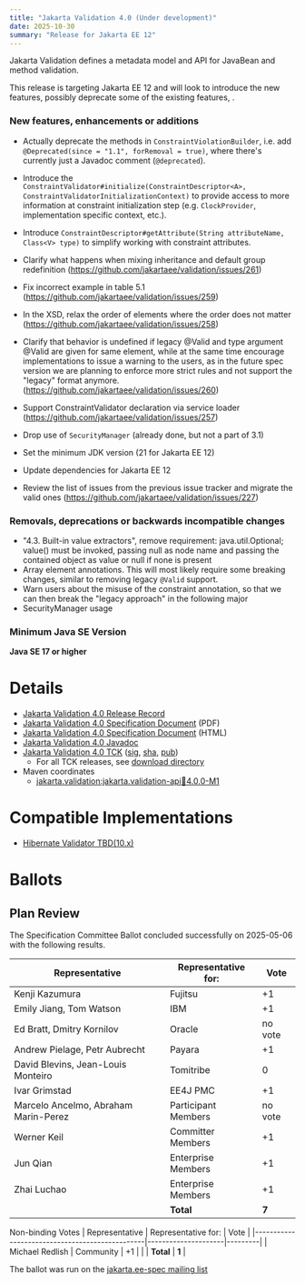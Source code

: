 ```yaml
---
title: "Jakarta Validation 4.0 (Under development)"
date: 2025-10-30
summary: "Release for Jakarta EE 12"
---
```

Jakarta Validation defines a metadata model and API for JavaBean and method validation.

This release is targeting Jakarta EE 12 and will look to introduce the new features, possibly deprecate some of the existing features, .

### New features, enhancements or additions
<!-- List here -->
* Actually deprecate the methods in `ConstraintViolationBuilder`,
    i.e. add `@Deprecated(since = "1.1", forRemoval = true)`, where there's currently just a Javadoc comment (`@deprecated`).
* Introduce the `ConstraintValidator#initialize(ConstraintDescriptor<A>, ConstraintValidatorInitializationContext)` to provide access to more information at constraint initialization step (e.g. `ClockProvider`, implementation specific context, etc.).
* Introduce `ConstraintDescriptor#getAttribute(String attributeName, Class<V> type)` to simplify working with constraint attributes.
* Clarify what happens when mixing inheritance and default group redefinition (https://github.com/jakartaee/validation/issues/261)
* Fix incorrect example in table 5.1 (https://github.com/jakartaee/validation/issues/259)
* In the XSD, relax the order of elements where the order does not matter (https://github.com/jakartaee/validation/issues/258)
* Clarify that behavior is undefined if legacy @Valid and type argument @Valid are given for same element, while at the same time encourage implementations to issue a warning to the users, as in the future spec version we are planning to enforce more strict rules and not support the "legacy" format anymore. (https://github.com/jakartaee/validation/issues/260)
* Support ConstraintValidator declaration via service loader (https://github.com/jakartaee/validation/issues/257)
  
* Drop use of `SecurityManager` (already done, but not a part of 3.1)
* Set the minimum JDK version (21 for Jakarta EE 12)
* Update dependencies for Jakarta EE 12

* Review the list of issues from the previous issue tracker and migrate the valid ones (https://github.com/jakartaee/validation/issues/227)

### Removals, deprecations or backwards incompatible changes
<!-- List here -->
* "4.3. Built-in value extractors", remove requirement:
  java.util.Optional; value() must be invoked, passing null as node name and passing the contained object as value or null if none is present
* Array element annotations. This will most likely require some breaking changes, similar to removing legacy `@Valid` support.
* Warn users about the misuse of the constraint annotation, so that we can then break the "legacy approach" in the following major
* SecurityManager usage

### Minimum Java SE Version
<!-- Specify the minimum required Java SE version for this specification -->
**Java SE 17 or higher**

# Details

* [Jakarta Validation 4.0 Release Record](https://projects.eclipse.org/projects/ee4j.validation/releases/4.0)
* [Jakarta Validation 4.0 Specification Document](jakarta-validation-spec-4.0.0-M1.pdf) (PDF)
* [Jakarta Validation 4.0 Specification Document](jakarta-validation-spec-4.0.0-M1.html) (HTML)
* [Jakarta Validation 4.0 Javadoc](./apidocs)
* [Jakarta Validation 4.0 TCK](https://download.eclipse.org/jakartaee/bean-validation/4.0/validation-tck-distribution-4.0.0-M1.zip)
([sig](https://download.eclipse.org/jakartaee/bean-validation/4.0/validation-tck-distribution-4.0.0-M1.zip.asc), 
[sha](https://download.eclipse.org/jakartaee/bean-validation/4.0/validation-tck-distribution-4.0.0-M1.zip.sha256), 
[pub](https://jakarta.ee/specifications/jakartaee-spec-committee.pub))
  * For all TCK releases, see [download directory](https://download.eclipse.org/jakartaee/bean-validation/4.0)
* Maven coordinates
  * [jakarta.validation:jakarta.validation-api:jar:4.0.0-M1](https://central.sonatype.com/artifact/jakarta.validation/jakarta.validation-api/4.0.0-M1/jar)

# Compatible Implementations
* [Hibernate Validator TBD(10.x)](https://hibernate.org/validator/releases/10.x/)

# Ballots
<!--
## Release Review
-->

## Plan Review

The Specification Committee Ballot concluded successfully on 2025-05-06 with the following results.

| Representative                                 | Representative for: |  Vote   |
|------------------------------------------------|---------------------|---------|
| Kenji Kazumura                                 | Fujitsu             |   +1    |
| Emily Jiang, Tom Watson                        | IBM                 |   +1    |
| Ed Bratt, Dmitry Kornilov                      | Oracle              | no vote |
| Andrew Pielage, Petr Aubrecht                  | Payara              |   +1    |
| David Blevins, Jean-Louis Monteiro             | Tomitribe           |    0    |
| Ivar Grimstad                                  | EE4J PMC            |   +1    |
| Marcelo Ancelmo, Abraham Marin-Perez           | Participant Members | no vote |
| Werner Keil                                    | Committer Members   |   +1    |
| Jun Qian                                       | Enterprise Members  |   +1    |
| Zhai Luchao                                    | Enterprise Members  |   +1    |
|                                                | **Total**           |  **7**  |

Non-binding Votes
| Representative                                 | Representative for: |  Vote   |
|------------------------------------------------|---------------------|---------|
| Michael Redlish                                | Community           |   +1    |
|                                                | **Total**           |  **1**  |

The ballot was run on the [jakarta.ee-spec mailing list](https://www.eclipse.org/lists/jakarta.ee-spec/msg03940.html)
